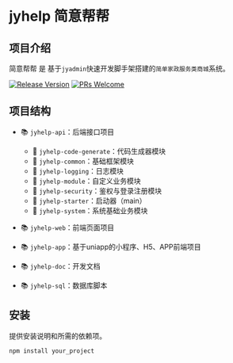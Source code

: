 # jyhelp 简意帮帮 





## 项目介绍

简意帮帮 是 基于`jyadmin`快速开发脚手架搭建的`简单家政服务类商城`系统。

 [![Release Version](https://img.shields.io/badge/release-0.0.1-brightgreen.svg)](https://github.com/1336037686/jyhelp) [![PRs Welcome](https://img.shields.io/badge/PRs-welcome-brightgreen.svg)](https://github.com/1336037686/jyhelp/pulls)

## 项目结构

- 📚 `jyhelp-api`：后端接口项目
  - 📘 `jyhelp-code-generate`：代码生成器模块
  - 📘 `jyhelp-common`：基础框架模块
  - 📘 `jyhelp-logging`：日志模块
  - 📘 `jyhelp-module`：自定义业务模块
  - 📘 `jyhelp-security`：鉴权与登录注册模块
  - 📘 `jyhelp-starter`：启动器（main）
  - 📘 `jyhelp-system`：系统基础业务模块
    
- 📚 `jyhelp-web`：前端页面项目
  
- 📚 `jyhelp-app`：基于uniapp的小程序、H5、APP前端项目
  
- 📚 `jyhelp-doc`：开发文档
  
- 📚 `jyhelp-sql`：数据库脚本

## 安装

提供安装说明和所需的依赖项。

```bash
npm install your_project
```

